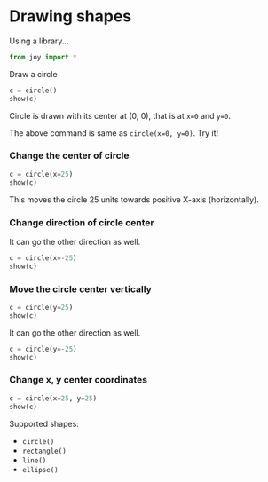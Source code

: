 # Drawing shapes


Using a library...

```py
from joy import *
```

Draw a circle

```py
c = circle()
show(c)
```

Circle is drawn with its center at (0, 0), that is at `x=0` and `y=0`.

The above command is same as `circle(x=0, y=0)`. Try it!

### Change the center of circle

```py
c = circle(x=25)
show(c)
```

This moves the circle 25 units towards positive X-axis (horizontally).

### Change direction of circle center

It can go the other direction as well.

```py
c = circle(x=-25)
show(c)
```

### Move the circle center vertically

```py
c = circle(y=25)
show(c)
```

It can go the other direction as well.

```py
c = circle(y=-25)
show(c)
```

### Change x, y center coordinates

```py
c = circle(x=25, y=25)
show(c)
```

Supported shapes:
- `circle()`
- `rectangle()`
- `line()`
- `ellipse()`
